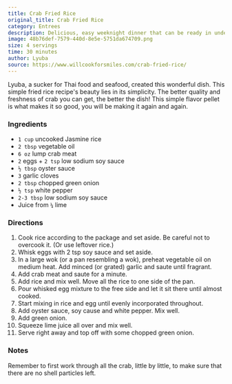 ```yaml
---
title: Crab Fried Rice
original_title: Crab Fried Rice
category: Entrees
description: Delicious, easy weeknight dinner that can be ready in under 30 minutes. Fried rice made with lump crab meat and many delicious Thai flavors!
image: 48b76def-7579-440d-8e5e-5751da674709.png
size: 4 servings
time: 30 minutes
author: Lyuba
source: https://www.willcookforsmiles.com/crab-fried-rice/
---
```


Lyuba, a sucker for Thai food and seafood, created this wonderful dish. This simple fried rice recipe's beauty lies in its simplicity. The better quality and freshness of crab you can get, the better the dish! This simple flavor pellet is what makes it so good, you will be making it again and again.

### Ingredients

* `1 cup` uncooked Jasmine rice
* `2 tbsp` vegetable oil
* `6 oz` lump crab meat
* `2` eggs + `2 tsp` low sodium soy sauce
* `½ tbsp` oyster sauce
* `3` garlic cloves
* `2 tbsp` chopped green onion
* `½ tsp` white pepper
* `2-3 tbsp` low sodium soy sauce
* Juice from `¼` lime

### Directions

1. Cook rice according to the package and set aside. Be careful not to overcook it. (Or use leftover rice.)
2. Whisk eggs with 2 tsp soy sauce and set aside.
3. In a large wok (or a pan resembling a wok), preheat vegetable oil on medium heat. Add minced (or grated) garlic and saute until fragrant.
4. Add crab meat and saute for a minute.
5. Add rice and mix well. Move all the rice to one side of the pan.
6. Pour whisked egg mixture to the free side and let it sit there until almost cooked.
7. Start mixing in rice and egg until evenly incorporated throughout.
8. Add oyster sauce, soy cause and white pepper. Mix well.
9. Add green onion.
10. Squeeze lime juice all over and mix well.
11. Serve right away and top off with some chopped green onion.

### Notes

Remember to first work through all the crab, little by little, to make sure that there are no shell particles left.